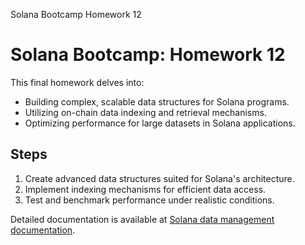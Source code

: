 





Solana Bootcamp Homework 12


# Solana Bootcamp: Homework 12


This final homework delves into:


* Building complex, scalable data structures for Solana programs.
* Utilizing on-chain data indexing and retrieval mechanisms.
* Optimizing performance for large datasets in Solana applications.


## Steps


1. Create advanced data structures suited for Solana's architecture.
2. Implement indexing mechanisms for efficient data access.
3. Test and benchmark performance under realistic conditions.


Detailed documentation is available at [Solana data management documentation](https://solana.com/docs/data).




